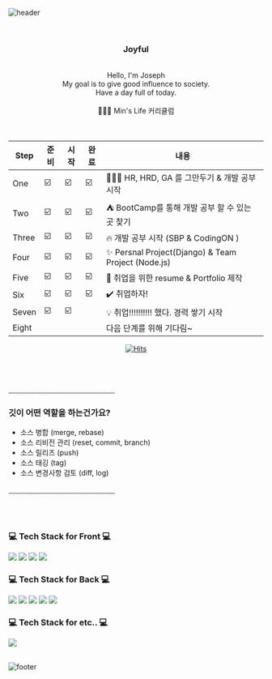 
![header](https://capsule-render.vercel.app/api?type=Waving&color=auto&height=300&section=header&text=Welcome%20min's%20world&fontSize=90&fontColor=gradient)


<div align = "center">
  <br/>
    <h3>Joyful</h3><br/>
    Hello, I'm Joseph<br/>
    My goal is to give good influence to society.<br/>
    Have a day full of today.
    <br/>
    <br/> 
    🧑🏻‍💻 Min's Life 커리큘럼
  <br/>
  <br/>
  <br/>

|Step|준비|시작|완료|내용|
|-----|--|--|--|-----------|
| One |☑️|☑️|☑️| 🧑🏻‍💻 HR, HRD, GA 를 그만두기 & 개발 공부 시작 |
| Two |☑️|☑️|☑️| ⛺ BootCamp를 통해 개발 공부 할 수 있는 곳 찾기  |
| Three |☑️|☑️|☑️| 🔥 개발 공부 시작 (SBP & CodingON ) |
| Four |☑️|☑️|☑️| ✨ Persnal Project(Django) & Team Project (Node.js)  |
| Five |☑️|☑️|☑️| 📝 취업을 위한 resume & Portfolio 제작 |
| Six |☑️|☑️|☑️| ✔️ 취업하자! |
| Seven |☑️|☑️| | 💡 취업!!!!!!!!!! 했다. 경력 쌓기 시작  |
| Eight | | | | 다음 단계를 위해 기다림~ |

  
[![Hits](https://hits.seeyoufarm.com/api/count/incr/badge.svg?url=https%3A%2F%2Fgithub.com%2FMin-dong-Hyeon%2FMin-dong-Hyeon.git&count_bg=%23BBD0AB&title_bg=%235EC679&icon=bilibili.svg&icon_color=%23E7E7E7&title=hi%7E&edge_flat=true)](https://hits.seeyoufarm.com)
  </div>
<br/>
<br/>

﹏﹏﹏﹏﹏﹏﹏﹏﹏﹏﹏﹏﹏﹏﹏

### 깃이 어떤 역할을 하는건가요?

- 소스 병합 (merge, rebase)
- 소스 리비전 관리 (reset, commit, branch)
- 소스 릴리즈 (push)
- 소스 태깅 (tag)
- 소스 변경사항 검토 (diff, log)
  
﹏﹏﹏﹏﹏﹏﹏﹏﹏﹏﹏﹏﹏﹏﹏

<br/><br/>
 
<h3>💻 Tech Stack for Front 💻</h3>
 <img src="https://img.shields.io/badge/HTML-E34F26?style=flat-square&logo=HTML5&logoColor=white"/>
 <img src="https://img.shields.io/badge/CSS-1572B6?style=flat-square&logo=CSS3&logoColor=white"/>
 <img src="https://img.shields.io/badge/JavaScript-F7DF1E?style=flat-square&logo=JavaScript&logoColor=white"/>
 <img src="https://img.shields.io/badge/Bootstrap-7952B3?style=flat-square&logo=Bootstrap&logoColor=white"/>
 
<h3>💻 Tech Stack for Back 💻</h3>
 <img src="https://img.shields.io/badge/Django-092E20?style=flat-square&logo=Django&logoColor=white"/>
 <img src="https://img.shields.io/badge/Spring-6DB33F?style=flat-square&logo=Spring&logoColor=white"/>
 <img src="https://img.shields.io/badge/Mysql-4479A1?style=flat-square&logo=Mysql&logoColor=white"/>
 <img src="https://img.shields.io/badge/MariaDB-1F305F?style=flat-square&logo=MariaDB&logoColor=white"/>
 <img src="https://img.shields.io/badge/Java-007396?style=flat-square&logo=Java&logoColor=white"/>

 
<h3>💻 Tech Stack for etc.. 💻</h3>
 <img src="https://img.shields.io/badge/Git-F05032?style=flat-square&logo=Git&logoColor=white"/>


<br/>

<br/>

![footer](https://capsule-render.vercel.app/api?type=waving&&color=gradient&height=100&section=footer&text=Good%20Bye&fontSize=30&fontSize=90)



